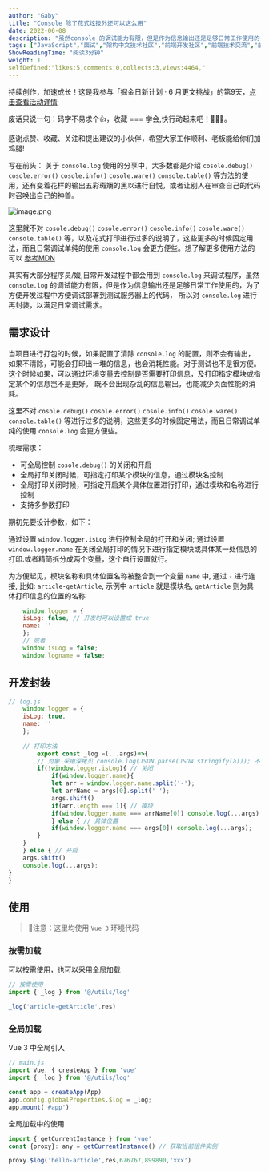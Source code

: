```yaml
---
author: "Gaby"
title: "Console 除了花式炫技外还可以这么用"
date: 2022-06-08
description: "虽然console 的调试能力有限，但是作为信息输出还是足够日常工作使用的，为了方便开发过程中方便调试部署到测试服务器上的代码，所以对 consolelog 进行再封装，以满足日常调试需求。"
tags: ["JavaScript","面试","架构中文技术社区","前端开发社区","前端技术交流","前端框架教程","JavaScript 学习资源","CSS 技巧与最佳实践","HTML5 最新动态","前端工程师职业发展","开源前端项目","前端技术趋势"]
ShowReadingTime: "阅读3分钟"
weight: 1
selfDefined:"likes:5,comments:0,collects:3,views:4464,"
---
```

持续创作，加速成长！这是我参与「掘金日新计划 · 6 月更文挑战」的第9天，[点击查看活动详情](https://juejin.cn/post/7099702781094674468 "https://juejin.cn/post/7099702781094674468")

废话只说一句：码字不易求个👍，收藏 === 学会,快行动起来吧！🙇‍🙇‍🙇‍。

感谢点赞、收藏、关注和提出建议的小伙伴，希望大家工作顺利、老板能给你们加鸡腿!

写在前头： 关于 `console.log` 使用的分享中，大多数都是介绍 `cosole.debug()` `cosole.error()` `cosole.info()` `cosole.ware()` `console.table()` 等方法的使用，还有变着花样的输出五彩斑斓的黑以进行自悦，或者让别人在审查自己的代码时召唤出自己的神兽。

![image.png](/images/jueJin/dd4888508c074e0.png)

这里就不对 `cosole.debug()` `cosole.error()` `cosole.info()` `cosole.ware()` `console.table()` 等，以及花式打印进行过多的说明了，这些更多的时候固定用法，而且日常调试单纯的使用 `console.log` 会更方便些。想了解更多使用方法的可以 [参考MDN](https://link.juejin.cn?target=https%3A%2F%2Fdeveloper.mozilla.org%2Fzh-CN%2Fdocs%2FWeb%2FAPI%2FConsole "https://developer.mozilla.org/zh-CN/docs/Web/API/Console")

其实有大部分程序员/媛,日常开发过程中都会用到 `console.log` 来调试程序，虽然 `console.log` 的调试能力有限，但是作为信息输出还是足够日常工作使用的，为了方便开发过程中方便调试部署到测试服务器上的代码， 所以对 `console.log` 进行再封装，以满足日常调试需求。

需求设计
----

当项目进行打包的时候，如果配置了清除 `console.log` 的配置，则不会有输出，如果不清除，可能会打印出一堆的信息，也会消耗性能。对于测试也不是很方便。这个时候如果，可以通过环境变量去控制是否需要打印信息，及打印指定模块或指定某个的信息岂不是更好。 既不会出现杂乱的信息输出，也能减少页面性能的消耗。

这里不对 `cosole.debug()` `cosole.error()` `cosole.info()` `cosole.ware()` `console.table()` 等进行过多的说明，这些更多的时候固定用法，而且日常调试单纯的使用 `console.log` 会更方便些。

梳理需求：

*   可全局控制 `cosole.debug()` 的关闭和开启
*   全局打印关闭时候，可指定打印某个模块的信息，通过模块名控制
*   全局打印关闭时候，可指定开启某个具体位置进行打印，通过模块和名称进行控制
*   支持多参数打印

期初先要设计参数，如下：

通过设置 `window.logger.isLog` 进行控制全局的打开和关闭; 通过设置 `window.logger.name` 在关闭全局打印的情况下进行指定模块或具体某一处信息的打印.或者精简拆分成两个变量，这个自行设置就行。

为方便起见，模块名称和具体位置名称被整合到一个变量 `name` 中, 通过 `-` 进行连接, 比如: `article-getArticle`, 示例中 `article` 就是模块名, `getArticle` 则为具体打印信息的位置的名称

```js
    window.logger = {
    isLog: false, // 开发时可以设置成 true
    name: ''
    };
    // 或者
    window.isLog = false;
    window.logname = false;
```

开发封装
----

```js
// log.js
    window.logger = {
    isLog: true,
    name: ''
    };
    
    // 打印方法
        export const _log =(...args)=>{
        // 对象 采用深拷贝 console.log(JSON.parse(JSON.stringify(a))); 不推荐，特殊情况下使用，一般情况直接打印即可
        if(!window.logger.isLog){ // 关闭
            if(window.logger.name){
            let arr = window.logger.name.split('-');
            let arrName = args[0].split('-');
            args.shift()
            if(arr.length === 1){ // 模块
            if(window.logger.name === arrName[0]) console.log(...args);
            } else { // 具体位置
            if(window.logger.name === args[0]) console.log(...args);
        }
    }
    } else { // 开启
    args.shift()
    console.log(...args);
}
}
```

使用
--

> 📢注意：这里均使用 `Vue 3` 环境代码

### 按需加载

可以按需使用，也可以采用全局加载

```js
// 按需使用
import { _log } from '@/utils/log'

_log('article-getArticle',res)
```

### 全局加载

Vue 3 中全局引入

```js
// main.js
import Vue, { createApp } from 'vue'
import { _log } from '@/utils/log'

const app = createApp(App)
app.config.globalProperties.$log = _log;
app.mount('#app')

```

全局加载中的使用

```js
import { getCurrentInstance } from 'vue'
const {proxy}: any = getCurrentInstance() // 获取当前组件实例

proxy.$log('hello-article',res,676767,899890,'xxx')
```